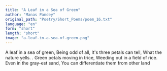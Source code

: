 ```yaml
---
title: "A Leaf in a Sea of Green"
author: "Manas Pandey"
original_path: "Poetry/Short_Poems/poem_16.txt"
language: "en"
form: "short"
length: "short"
image: "a-leaf-in-a-sea-of-green.png"
---
```

A leaf in a sea of green,
Being odd of all,
It's three petals can tell,
What the nature yells.
.
Green petals moving in trice,
Weeding out in a field of rice.
Even in the gray-est sand,
You can differentiate them from other land